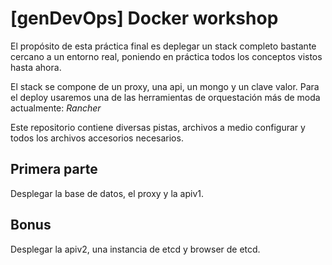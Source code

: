 # [genDevOps] Docker workshop

El propósito de esta práctica final es deplegar un stack completo bastante 
cercano a un entorno real, poniendo en práctica todos los conceptos vistos 
hasta ahora.

El stack se compone de un proxy, una api, un mongo y un clave valor. Para el deploy 
usaremos una de las herramientas de orquestación más de moda actualmente: *Rancher*

Este repositorio contiene diversas pistas, archivos a medio configurar y todos 
los archivos accesorios necesarios.

## Primera parte
Desplegar la base de datos, el proxy y la apiv1.

## Bonus
Desplegar la apiv2, una instancia de etcd y browser de etcd.

